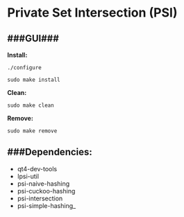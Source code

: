 # Private Set Intersection (PSI)
###GUI###
---
__Install:__
```
./configure
```
```
sudo make install
```
__Clean:__ 
```
sudo make clean
```

__Remove:__ 
```
sudo make remove
```


###Dependencies:
---
* qt4-dev-tools
* lpsi-util
* psi-naive-hashing
* psi-cuckoo-hashing
* psi-intersection
* psi-simple-hashing_ 
